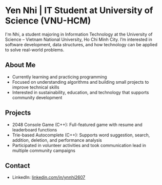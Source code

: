# Yen Nhi | IT Student at University of Science (VNU-HCM)

I'm Nhi, a student majoring in Information Technology at the University of Science – Vietnam National University, Ho Chi Minh City. I’m interested in software development, data structures, and how technology can be applied to solve real-world problems.

## About Me

- Currently learning and practicing programming
- Focused on understanding algorithms and building small projects to improve technical skills
- Interested in sustainability, education, and technology that supports community development

## Projects

- 2048 Console Game (C++): Full-featured game with resume and leaderboard functions
- Trie-based Autocomplete (C++): Supports word suggestion, search, addition, deletion, and performance analysis
- Participated in volunteer activities and took communication lead in multiple community campaigns

## Contact

- LinkedIn: [linkedin.com/in/ynnhi2607](https://linkedin.com/in/ynnhi2607)
